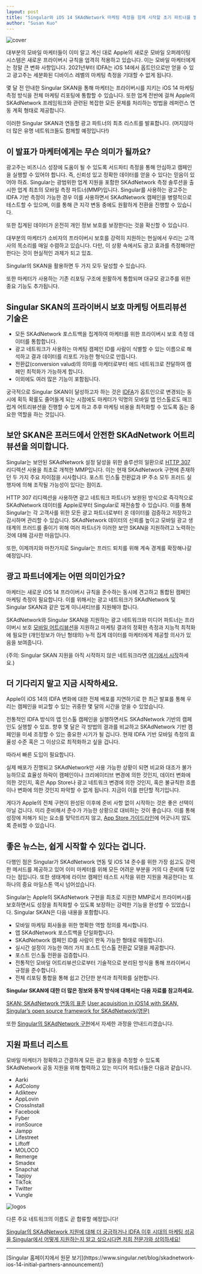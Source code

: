 ```yaml
---
layout: post
title: "Singular와 iOS 14 SKAdNetwork 마케팅 측정을 함께 시작할 초기 파트너를 발표합니다."
author: "Susan Kuo"
---
```

![cover](https://www.singular.net/wp-content/uploads/2020/10/NGA_SKAdNetwork-Partner_2500X980.png)

대부분의 모바일 마케터들이 이미 알고 계신 대로 Apple의 새로운 모바일 오퍼레이팅 시스템은 새로운 프라이버시 규칙을 엄격히 적용하고 있습니다. 이는 모바일 마케터에게는 정말 큰 변화 사항입니다. 2021년부터 IDFA는 iOS 14에서 옵트인으로만 얻을 수 있고 광고주는 세분화된 디바이스 레벨의 마케팅 측정을 기대할 수 없게 됩니다.

몇 달 전 안내한 Singular SKAN을 통해 마케터는 프라이버시를 지키는 iOS 14 마케팅 측정 방식을 전체 마케팅 리포팅에 통합할 수 있습니다. 또한 업계 전반에 걸쳐 Apple의 SKAdNetwork 프레임워크와 관련된 복잡한 모든 문제를 처리하는 방법을 레퍼런스 연동 계획 형태로 제공합니다.

이러한 Singular SKAN과 연동할 광고 파트너의 최초 리스트를 발표합니다. (머지않아 더 많은 유명 네트워크들도 함께할 예정입니다!)

## 이 발표가 마케터에게는 무슨 의미가 될까요?

광고주는 비즈니스 성장에 도움이 될 수 있도록 서드파티 측정을 통해 안심하고 캠페인을 실행할 수 있어야 합니다. 즉, 신뢰성 있고 정확한 데이터를 얻을 수 있다는 믿음이 있어야 하죠. Singular는 광범위한 업계 지원을 포함한 SKAdNetwork 측정 솔루션을 출시한 업계 최초의 모바일 측정 파트너(MMP)입니다. Singular를 사용하는 광고주는 IDFA 기반 측정이 가능한 경우 이를 사용하면서 SKAdNetwork 캠페인을 병렬적으로 테스트할 수 있으며, 이를 통해 큰 지각 변동 중에도 원활하게 전환을 진행할 수 있습니다.

또한 집계된 데이터가 온전히 개인 정보 보호를 보장한다는 것을 확신할 수 있습니다.

대부분의 마케터가 소비자의 프라이버시 보호를 강력히 지원하는 현실에서 우리는 고객사의 목소리를 매일 수렴하고 있습니다. 다만, 이 상황 속에서도 광고 효과를 측정해야만 한다는 것이 현실적인 과제가 되고 있죠.

Singular의 SKAN을 활용하면 두 가지 모두 달성할 수 있습니다.

또한 마케터가 사용하는 기존 리포팅 구조에 원활하게 통합되며 대규모 광고주를 위한 중요 기능도 추가됩니다.

## Singular SKAN의 프라이버시 보호 마케팅 어트리뷰션 기술은

* 모든 SKAdNetwork 포스트백을 집계하여 마케터를 위한 프라이버시 보호 측정 데이터를 통합합니다.
* 광고 네트워크가 사용하는 마케팅 캠페인 ID를 사람이 식별할 수 있는 이름으로 해석하고 결과 데이터를 리포트 가능한 형식으로 만듭니다.
* 전환값(conversion valud)의 의미를 마케터로부터 애드 네트워크로 전달하여 캠페인 최적화가 가능하게 합니다.
* 이외에도 여러 많은 기능이 포함됩니다.

궁극적으로 Singular SKAN이 달성하고자 하는 것은 [IDFA](https://www.singular.net/blog/mobile-tutorial-series-idfa-apple-identifier-advertisers/)가 옵트인으로 변경되는 동시에 획득 확률도 줄어들게 되는 시점에도 마케터가 익명의 모바일 앱 인스톨로도 매끄럽게 어트리뷰션을 진행할 수 있게 하고 추후 마케팅 비용을 최적화할 수 있도록 돕는 중요한 역할을 하는 것입니다.

## 보안 SKAN은 프러드에서 안전한 SKAdNetwork 어트리뷰션을 의미합니다.

Singular는 보안된 SKAdNetwork 설정 달성을 위한 솔루션의 일환으로 [HTTP 307](https://singularkorea.github.io/2020-08-13/secure-skadnetwork) 리디렉션 사용을 최초로 개척한 MMP입니다. 이는 현재 SKAdNetwork 구현에 존재하던 두 가지 주요 차이점을 시사합니다. 포스트 인스톨 전환값과 IP 주소 모두 프러드 실행자에 의해 조작될 가능성이 있다는 점이죠.

HTTP 307 리디렉션을 사용하면 광고 네트워크 파트너가 보완된 방식으로 즉각적으로 SKAdNetwork 데이터를 Apple로부터 Singular로 재전송할 수 있습니다. 이를 통해 Singular는 각 고객사를 위한 모든 광고 파트너로부터 온 데이터를 검증하고 저장하고 감시하며 관리할 수 있습니다. SKAdNetwork 데이터의 신뢰를 높이고 모바일 광고 생태계의 프러드를 줄이기 위해 여러 파트너가 이러한 보안 SKAN을 지원하려고 노력하는 것에 대해 감사한 마음입니다.

또한, 이제까지와 마찬가지로 Singular는 프러드 퇴치를 위해 계속 경계를 확장해나갈 예정입니다.

## 광고 파트너에게는 어떤 의미인가요?

마케터는 새로운 iOS 14 프라이버시 규칙을 준수하는 동시에 견고하고 통합된 캠페인 마케팅 측정이 필요합니다. 이를 위해서는 광고 네트워크가 SKAdNetwork 및 Singular SKAN과 같은 업계 이니셔티브를 지원해야 합니다.

SKAdNetwork와 Singular SKAN을 지원하는 광고 네트워크와 미디어 파트너는 프라이버시 보호 [모바일 어트리뷰션](https://www.singular.net/marketing-data/mobile-attribution)을 지원하고 마케팅 결과의 정확한 측정과 지능적 최적화에 필요한 (개인정보가 아닌 형태의) 누적 집계 데이터를 마케터에게 제공할 의사가 있음을 보여줍니다.

(주의: Singular SKAN 지원을 아직 시작하지 않은 네트워크라면 [여기에서 시작](https://www.singular.net/partner-integrations/become-partner/)하세요.)

## 더 기다리지 말고 지금 시작하세요.

Apple이 iOS 14의 IDFA 변화에 대한 전체 배포를 지연하기로 한 최근 발표를 통해 우리는 캠페인을 비교할 수 있는 귀중한 몇 달의 시간을 얻을 수 있었습니다.

전통적인 IDFA 방식의 앱 인스톨 캠페인을 실행하면서도 SKAdNetwork 기반의 캠페인도 실행할 수 있죠. 향후 몇 달은 각 방법의 결과를 비교하고 SKAdNetwork 기반 캠페인을 미세 조정할 수 있는 중요한 시기가 될 겁니다. 현재 IDFA 기반 모바일 측정의 효율성 수준 혹은 그 이상으로 최적화하고 싶을 겁니다.

따라서 빠른 도입이 필요합니다.

실제 배포가 진행되고 SKAdNetwork만 사용 가능한 상황이 되면 비교와 대조가 불가능하므로 효율성 하락이 캠페인이나 크리에이티브 변경에 의한 것인지, 데이터 변화에 의한 것인지, 혹은 App Store나 광고 네트워크 변경에 의한 것인지, 혹은 불규칙한 흐름이나 변화에 의한 것인지 파악할 수 없게 됩니다. 지금이 이를 판단할 적기입니다.

게다가 Apple의 전체 구현이 완성된 이후에 준비 사항 없이 시작하는 것은 좋은 선택이 아닐 겁니다. 미리 준비해서 준수가 가능한 상황으로 대비하는 것이 좋습니다. 이를 통해 성장에 저해가 되는 요소를 맞닥뜨리지 않고, [App Store 가이드라인](https://www.singular.net/blog/app-store-review-guidelines-changes/)에 어긋나지 않도록 준비할 수 있습니다. 

## 좋은 뉴스는, 쉽게 시작할 수 있다는 겁니다.

다행인 점은 Singular가 SKAdNetwork 연동 및 iOS 14 준수를 위한 가장 쉽고도 강력한 메서드를 제공하고 있어 이미 마케터를 위해 모든 어려운 부분을 거의 다 준비해 두었다는 점입니다. 또한 생태계에 라이브 캠페인 테스트 시작을 위한 지원을 제공한다는 또 하나의 중요 마일스톤 역시 넘어섰습니다.

Singular는 Apple의 SKAdNetwork 구현을 최초로 지원한 MMP로서 프라이버시를 보호하면서도 성장을 최적화할 수 있도록 보장하는 강력한 기능을 완성할 수 있었습니다. Singular SKAN은 다음 내용을 포함합니다.

* 모바일 마케팅 회사들을 위한 명확한 역할 정의를 제시합니다.
* 앱 SKAdNetwork 포스트백을 단일화합니다.
* SKAdNetwork 캠페인 ID를 사람이 판독 가능한 형태로 매핑합니다.
* 실시간 설정이 가능한 여러 가지 포스트 인스톨 전환값 모델을 제공합니다.
* 포스트 인스톨 전환을 검증합니다.
* 전통적인 모바일 어트리뷰션으로부터 기술적으로 분리된 방식을 통해 프라이버시 규정을 준수합니다.
* 전체 리포팅 통합을 통해 쉽고 간단한 분석과 최적화를 실현합니다.

**Singular SKAN에 대한 더 많은 정보와 동작 방식에 대해서는 다음 자료를 참고하세요.**

[SKAN: SKAdNetwork 연동의 표준](https://singularkorea.github.io/2020-07-14/skan-skadnetwork-implementation)
[User acquisition in iOS14 with SKAN, Singular’s open source framework for SKAdNetwork(영문)](https://www.singular.net/blog/growth-masterminds-podcast-skan/)

또한 [Singular의 SKAdNetwork 구현](https://www.singular.net/skadnetwork/)에서 자세한 과정을 안내드리겠습니다.

## 지원 파트너 리스트

모바일 마케터가 정확하고 간결하게 모든 광고 활동을 측정할 수 있도록 SKAdNetwork 공동 지원을 위해 협력하고 있는 미디어 파트너들은 다음과 같습니다.

* Aarki
* AdColony
* Adikteev
* AppLovin
* CrossInstall
* Facebook
* Fyber
* ironSource
* Jampp
* Lifestreet
* Liftoff
* MOLOCO
* Remerge
* Smadex
* Snapchat
* Tapjoy
* TikTok
* Twitter
* Vungle

![logos](https://www.singular.net/wp-content/uploads/2020/10/partners_logos-1024x482.png)

다른 주요 네트워크의 이름도 곧 합류할 예정입니다!

[Singular의 SKAdNetwork 지원에 대해 더 궁금하거나 IDFA 이후 시대의 마케팅 성공을 Singular에서 어떻게 지원하는지 알고 싶으시다면 저희 전문가와 상의하세요!](https://www.singular.net/lp/demo/)

<hr>
[Singular 홈페이지에서 원문 보기](https://www.singular.net/blog/skadnetwork-ios-14-initial-partners-announcement/)
